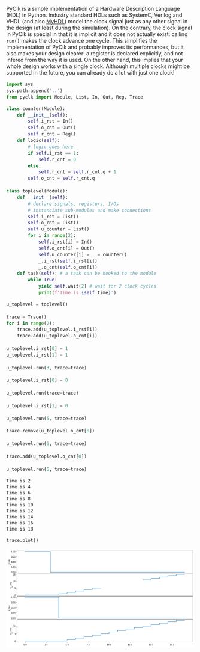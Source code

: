 PyClk is a simple implementation of a Hardware Description Language (HDL) in Python. Industry standard HDLs such as SystemC, Verilog and VHDL (and also [MyHDL](http://www.myhdl.org)) model the clock signal just as any other signal in the design (at least during the simulation). On the contrary, the clock signal in PyClk is special in that it is implicit and it does not actually exist: calling `run()` makes the clock advance one cycle. This simplifies the implementation of PyClk and probably improves its performances, but it also makes your design clearer: a register is declared explicitly, and not infered from the way it is used. On the other hand, this implies that your whole design works with a single clock. Although multiple clocks might be supported in the future, you can already do a lot with just one clock!

```python
import sys
sys.path.append('..')
from pyclk import Module, List, In, Out, Reg, Trace
```


```python
class counter(Module):
    def __init__(self):
        self.i_rst = In()
        self.o_cnt = Out()
        self.r_cnt = Reg()
    def logic(self):
        # logic goes here
        if self.i_rst == 1:
            self.r_cnt = 0
        else:
            self.r_cnt = self.r_cnt.q + 1
        self.o_cnt = self.r_cnt.q

class toplevel(Module):
    def __init__(self):
        # declare signals, registers, I/Os
        # instanciate sub-modules and make connections
        self.i_rst = List()
        self.o_cnt = List()
        self.u_counter = List()
        for i in range(2):
            self.i_rst[i] = In()
            self.o_cnt[i] = Out()
            self.u_counter[i] = _ = counter()
            _.i_rst(self.i_rst[i])
            _.o_cnt(self.o_cnt[i])
    def task(self): # a task can be hooked to the module
        while True:
            yield self.wait(2) # wait for 2 clock cycles
            print(f'Time is {self.time}')
```


```python
u_toplevel = toplevel()

trace = Trace()
for i in range(2):
    trace.add(u_toplevel.i_rst[i])
    trace.add(u_toplevel.o_cnt[i])

u_toplevel.i_rst[0] = 1
u_toplevel.i_rst[1] = 1

u_toplevel.run(3, trace=trace)

u_toplevel.i_rst[0] = 0

u_toplevel.run(trace=trace)

u_toplevel.i_rst[1] = 0

u_toplevel.run(5, trace=trace)

trace.remove(u_toplevel.o_cnt[0])

u_toplevel.run(5, trace=trace)

trace.add(u_toplevel.o_cnt[0])

u_toplevel.run(5, trace=trace)
```

    Time is 2
    Time is 4
    Time is 6
    Time is 8
    Time is 10
    Time is 12
    Time is 14
    Time is 16
    Time is 18



```python
trace.plot()
```

![alt text](examples/example.png)
